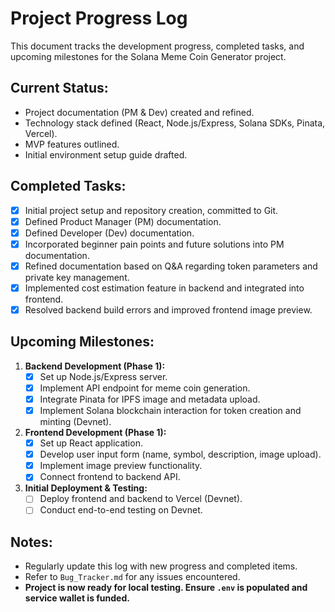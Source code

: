 # Project Progress Log

This document tracks the development progress, completed tasks, and upcoming milestones for the Solana Meme Coin Generator project.

## Current Status:

*   Project documentation (PM & Dev) created and refined.
*   Technology stack defined (React, Node.js/Express, Solana SDKs, Pinata, Vercel).
*   MVP features outlined.
*   Initial environment setup guide drafted.

## Completed Tasks:

- [x] Initial project setup and repository creation, committed to Git.
- [x] Defined Product Manager (PM) documentation.
- [x] Defined Developer (Dev) documentation.
- [x] Incorporated beginner pain points and future solutions into PM documentation.
- [x] Refined documentation based on Q&A regarding token parameters and private key management.
- [x] Implemented cost estimation feature in backend and integrated into frontend.
- [x] Resolved backend build errors and improved frontend image preview.

## Upcoming Milestones:

1.  **Backend Development (Phase 1):**
    *   [x] Set up Node.js/Express server.
    *   [x] Implement API endpoint for meme coin generation.
    *   [x] Integrate Pinata for IPFS image and metadata upload.
    *   [x] Implement Solana blockchain interaction for token creation and minting (Devnet).
2.  **Frontend Development (Phase 1):**
    *   [x] Set up React application.
    *   [x] Develop user input form (name, symbol, description, image upload).
    *   [x] Implement image preview functionality.
    *   [x] Connect frontend to backend API.
3.  **Initial Deployment & Testing:**
    *   [ ] Deploy frontend and backend to Vercel (Devnet).
    *   [ ] Conduct end-to-end testing on Devnet.

## Notes:

*   Regularly update this log with new progress and completed items.
*   Refer to `Bug_Tracker.md` for any issues encountered.
*   **Project is now ready for local testing. Ensure `.env` is populated and service wallet is funded.**
